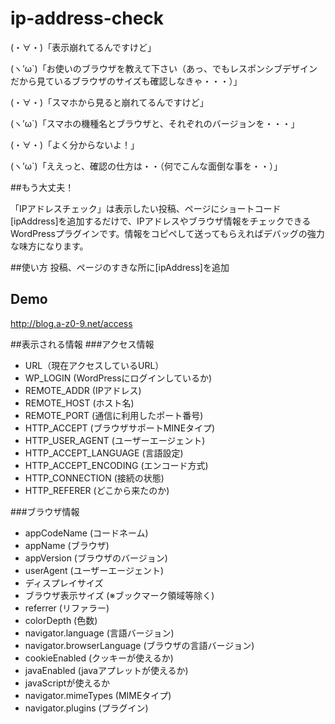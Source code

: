 # ip-address-check
(・∀・)「表示崩れてるんですけど」  

(ヽ’ω`)「お使いのブラウザを教えて下さい（あっ、でもレスポンシブデザインだから見ているブラウザのサイズも確認しなきゃ・・・）」  
  
(・∀・)「スマホから見ると崩れてるんですけど」  

(ヽ’ω`)「スマホの機種名とブラウザと、それぞれのバージョンを・・・」  

(・∀・)「よく分からないよ！」  

(ヽ’ω`)「ええっと、確認の仕方は・・（何でこんな面倒な事を・・）」  
  
##もう大丈夫！
  
「IPアドレスチェック」は表示したい投稿、ページにショートコード[ipAddress]を追加するだけで、IPアドレスやブラウザ情報をチェックできるWordPressプラグインです。情報をコピペして送ってもらえればデバッグの強力な味方になります。

##使い方
投稿、ページのすきな所に[ipAddress]を追加

## Demo
http://blog.a-z0-9.net/access

##表示される情報
###アクセス情報
* URL（現在アクセスしているURL）
* WP_LOGIN (WordPressにログインしているか)
* REMOTE_ADDR (IPアドレス)
* REMOTE_HOST (ホスト名)
* REMOTE_PORT (通信に利用したポート番号)
* HTTP_ACCEPT (ブラウザサポートMINEタイプ)
* HTTP_USER_AGENT (ユーザーエージェント)
* HTTP_ACCEPT_LANGUAGE (言語設定)
* HTTP_ACCEPT_ENCODING (エンコード方式)
* HTTP_CONNECTION (接続の状態)
* HTTP_REFERER (どこから来たのか)

###ブラウザ情報
* appCodeName (コードネーム)
* appName (ブラウザ)
* appVersion (ブラウザのバージョン)
* userAgent (ユーザーエージェント)
* ディスプレイサイズ
* ブラウザ表示サイズ (※ブックマーク領域等除く)
* referrer (リファラー)
* colorDepth (色数)
* navigator.language (言語バージョン)
* navigator.browserLanguage (ブラウザの言語バージョン)
* cookieEnabled (クッキーが使えるか)
* javaEnabled (javaアプレットが使えるか)
* javaScriptが使えるか
* navigator.mimeTypes (MIMEタイプ)
* navigator.plugins (プラグイン)
